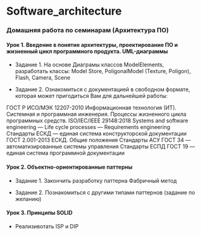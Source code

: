# Software_architecture
### Домашняя работа по семинарам (Архитектура ПО)
#### Урок 1. Введение в понятие архитектуры, проектирование ПО и жизненный цикл программного продукта. UML-диаграммы
* Задание 1. На основе Диаграмы классов ModelElements, разработать классы: Model Store, PoligonalModel (Texture, Poligon), Flash, Camera, Scene

* Задание 2. Ознакомиться с документацией в свободном формате, которая может пригодиться Вам для дальнейшей работы:

ГОСТ Р ИСО/МЭК 12207-2010 Информационная технология (ИТ). Системная и программная инженерия. Процессы жизненного цикла программных средств.
ISO/IEC/IEEE 29148:2018 Systems and software engineering — Life cycle processes — Requirements engineering
Стандарты ЕСКД — единая система конструкторской документации
ГОСТ 2.001-2013 ЕСКД. Общие положения
Стандарты АСУ ГОСТ 34 — автоматизированные системы управления
Стандарты ЕСПД ГОСТ 19 — единая система программной документации

#### Урок 2. Объектно-ориентированные паттерны
* Задание 1. Закончить разработку паттерна Фабричный метод

* Задание 2. Познакомиться с другими типами паттернов (задание по желанию)


#### Урок 3. Принципы SOLID
* Реализивотать ISP и DIP